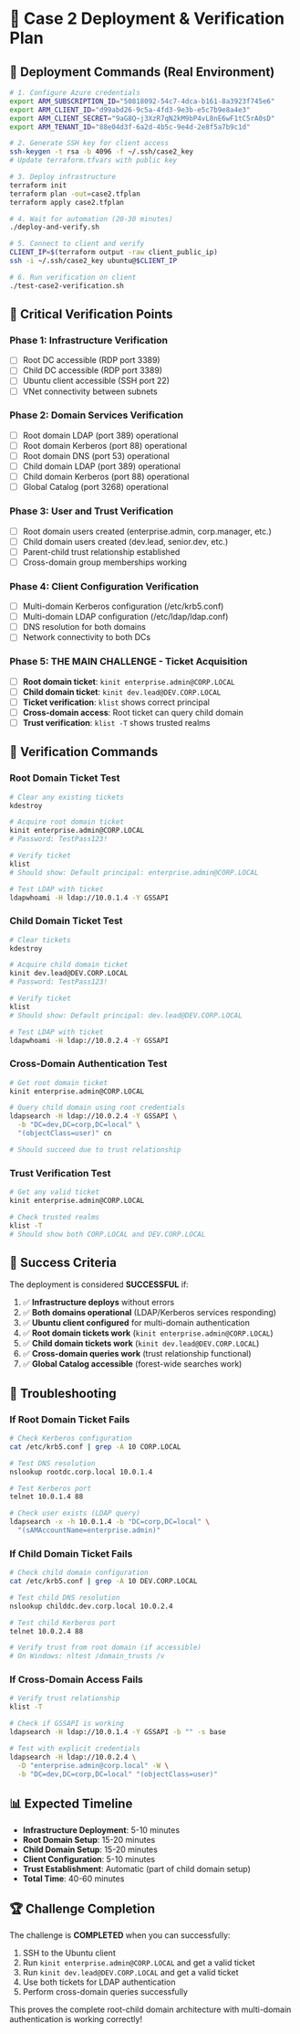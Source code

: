 # 🎯 Case 2 Deployment & Verification Plan

## 🚀 Deployment Commands (Real Environment)

```bash
# 1. Configure Azure credentials
export ARM_SUBSCRIPTION_ID="50818092-54c7-4dca-b161-8a3923f745e6"
export ARM_CLIENT_ID="d99abd26-9c5a-4fd3-9e3b-e5c7b9e8a4e3"
export ARM_CLIENT_SECRET="9aG8Q~j3XzR7qN2kM9bP4vL8nE6wF1tC5rA0sD"
export ARM_TENANT_ID="88e04d3f-6a2d-4b5c-9e4d-2e8f5a7b9c1d"

# 2. Generate SSH key for client access
ssh-keygen -t rsa -b 4096 -f ~/.ssh/case2_key
# Update terraform.tfvars with public key

# 3. Deploy infrastructure
terraform init
terraform plan -out=case2.tfplan
terraform apply case2.tfplan

# 4. Wait for automation (20-30 minutes)
./deploy-and-verify.sh

# 5. Connect to client and verify
CLIENT_IP=$(terraform output -raw client_public_ip)
ssh -i ~/.ssh/case2_key ubuntu@$CLIENT_IP

# 6. Run verification on client
./test-case2-verification.sh
```

## 🎫 Critical Verification Points

### Phase 1: Infrastructure Verification
- [ ] Root DC accessible (RDP port 3389)
- [ ] Child DC accessible (RDP port 3389) 
- [ ] Ubuntu client accessible (SSH port 22)
- [ ] VNet connectivity between subnets

### Phase 2: Domain Services Verification
- [ ] Root domain LDAP (port 389) operational
- [ ] Root domain Kerberos (port 88) operational
- [ ] Root domain DNS (port 53) operational
- [ ] Child domain LDAP (port 389) operational
- [ ] Child domain Kerberos (port 88) operational
- [ ] Global Catalog (port 3268) operational

### Phase 3: User and Trust Verification
- [ ] Root domain users created (enterprise.admin, corp.manager, etc.)
- [ ] Child domain users created (dev.lead, senior.dev, etc.)
- [ ] Parent-child trust relationship established
- [ ] Cross-domain group memberships working

### Phase 4: Client Configuration Verification
- [ ] Multi-domain Kerberos configuration (/etc/krb5.conf)
- [ ] Multi-domain LDAP configuration (/etc/ldap/ldap.conf)
- [ ] DNS resolution for both domains
- [ ] Network connectivity to both DCs

### Phase 5: **THE MAIN CHALLENGE** - Ticket Acquisition
- [ ] **Root domain ticket**: `kinit enterprise.admin@CORP.LOCAL`
- [ ] **Child domain ticket**: `kinit dev.lead@DEV.CORP.LOCAL`
- [ ] **Ticket verification**: `klist` shows correct principal
- [ ] **Cross-domain access**: Root ticket can query child domain
- [ ] **Trust verification**: `klist -T` shows trusted realms

## 🧪 Verification Commands

### Root Domain Ticket Test
```bash
# Clear any existing tickets
kdestroy

# Acquire root domain ticket
kinit enterprise.admin@CORP.LOCAL
# Password: TestPass123!

# Verify ticket
klist
# Should show: Default principal: enterprise.admin@CORP.LOCAL

# Test LDAP with ticket
ldapwhoami -H ldap://10.0.1.4 -Y GSSAPI
```

### Child Domain Ticket Test
```bash
# Clear tickets
kdestroy

# Acquire child domain ticket  
kinit dev.lead@DEV.CORP.LOCAL
# Password: TestPass123!

# Verify ticket
klist
# Should show: Default principal: dev.lead@DEV.CORP.LOCAL

# Test LDAP with ticket
ldapwhoami -H ldap://10.0.2.4 -Y GSSAPI
```

### Cross-Domain Authentication Test
```bash
# Get root domain ticket
kinit enterprise.admin@CORP.LOCAL

# Query child domain using root credentials
ldapsearch -H ldap://10.0.2.4 -Y GSSAPI \
  -b "DC=dev,DC=corp,DC=local" \
  "(objectClass=user)" cn

# Should succeed due to trust relationship
```

### Trust Verification Test
```bash
# Get any valid ticket
kinit enterprise.admin@CORP.LOCAL

# Check trusted realms
klist -T
# Should show both CORP.LOCAL and DEV.CORP.LOCAL
```

## 🎯 Success Criteria

The deployment is considered **SUCCESSFUL** if:

1. ✅ **Infrastructure deploys** without errors
2. ✅ **Both domains operational** (LDAP/Kerberos services responding)
3. ✅ **Ubuntu client configured** for multi-domain authentication
4. ✅ **Root domain tickets work** (`kinit enterprise.admin@CORP.LOCAL`)
5. ✅ **Child domain tickets work** (`kinit dev.lead@DEV.CORP.LOCAL`)
6. ✅ **Cross-domain queries work** (trust relationship functional)
7. ✅ **Global Catalog accessible** (forest-wide searches work)

## 🚨 Troubleshooting

### If Root Domain Ticket Fails
```bash
# Check Kerberos configuration
cat /etc/krb5.conf | grep -A 10 CORP.LOCAL

# Test DNS resolution
nslookup rootdc.corp.local 10.0.1.4

# Test Kerberos port
telnet 10.0.1.4 88

# Check user exists (LDAP query)
ldapsearch -x -h 10.0.1.4 -b "DC=corp,DC=local" \
  "(sAMAccountName=enterprise.admin)"
```

### If Child Domain Ticket Fails
```bash
# Check child domain configuration
cat /etc/krb5.conf | grep -A 10 DEV.CORP.LOCAL

# Test child DNS resolution
nslookup childdc.dev.corp.local 10.0.2.4

# Test child Kerberos port
telnet 10.0.2.4 88

# Verify trust from root domain (if accessible)
# On Windows: nltest /domain_trusts /v
```

### If Cross-Domain Access Fails
```bash
# Verify trust relationship
klist -T

# Check if GSSAPI is working
ldapsearch -H ldap://10.0.1.4 -Y GSSAPI -b "" -s base

# Test with explicit credentials
ldapsearch -H ldap://10.0.2.4 \
  -D "enterprise.admin@corp.local" -W \
  -b "DC=dev,DC=corp,DC=local" "(objectClass=user)"
```

## 📊 Expected Timeline

- **Infrastructure Deployment**: 5-10 minutes
- **Root Domain Setup**: 15-20 minutes
- **Child Domain Setup**: 15-20 minutes
- **Client Configuration**: 5-10 minutes
- **Trust Establishment**: Automatic (part of child domain setup)
- **Total Time**: 40-60 minutes

## 🏆 Challenge Completion

The challenge is **COMPLETED** when you can successfully:

1. SSH to the Ubuntu client
2. Run `kinit enterprise.admin@CORP.LOCAL` and get a valid ticket
3. Run `kinit dev.lead@DEV.CORP.LOCAL` and get a valid ticket
4. Use both tickets for LDAP authentication
5. Perform cross-domain queries successfully

This proves the complete root-child domain architecture with multi-domain authentication is working correctly!
